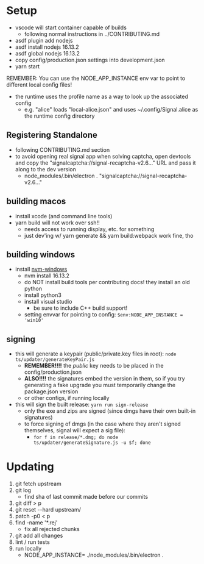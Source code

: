 # Setup

- vscode will start container capable of builds
  - following normal instructions in ../CONTRIBUTING.md
- asdf plugin add nodejs
- asdf install nodejs 16.13.2
- asdf global nodejs 16.13.2
- copy config/production.json settings into development.json
- yarn start

REMEMBER: You can use the NODE_APP_INSTANCE env var to point to different local config files!

- the runtime uses the profile name as a way to look up the associated config
  - e.g. "alice" loads "local-alice.json" and uses ~/.config/Signal.alice as the runtime config directory

## Registering Standalone

- following CONTRIBUTING.md section
- to avoid opening real signal app when solving captcha, open devtools and copy the "signalcaptcha://signal-recaptcha-v2.6..." URL and pass it along to the dev version
  - node_modules/.bin/electron . "signalcaptcha://signal-recaptcha-v2.6..."

## building macos

- install xcode (and command line tools)
- yarn build will not work over ssh!!
  - needs access to running display, etc. for something
  - just dev'ing w/ yarn generate && yarn build:webpack work fine, tho

## building windows

- install [nvm-windows](https://github.com/coreybutler/nvm-windows)
  - nvm install 16.13.2
  - do NOT install build tools per contributing docs! they install an old python
  - install python3
  - install visual studio
    - be sure to include C++ build support!
  - setting envvar for pointing to config: `$env:NODE_APP_INSTANCE = 'win10'`

## signing

- this will generate a keypair (public/private.key files in root): `node ts/updater/generateKeyPair.js`
  - **REMEMBER!!!!** the _public_ key needs to be placed in the config/production.json
  - **ALSO!!!!** the signatures embed the version in them, so if you try generating a fake upgrade you must temporarily change the package.json version
  - or other configs, if running locally
- this will sign the built release: `yarn run sign-release`
  - only the exe and zips are signed (since dmgs have their own built-in signatures)
  - to force signing of dmgs (in the case where they aren't signed themselves, signal will expect a sig file):
    - `for f in release/*.dmg; do node ts/updater/generateSignature.js -u $f; done`

# Updating

1. git fetch upstream
2. git log
   - find sha of last commit made before our commits
3. git diff <sha-from-step-two> > p
4. git reset --hard upstream/<latest-released-branch>
5. patch -p0 < p
6. find -name '\*.rej'
   - fix all rejected chunks
7. git add all changes
8. lint / run tests
9. run locally
   - NODE_APP_INSTANCE=<name-of-your-config> ./node_modules/.bin/electron .
